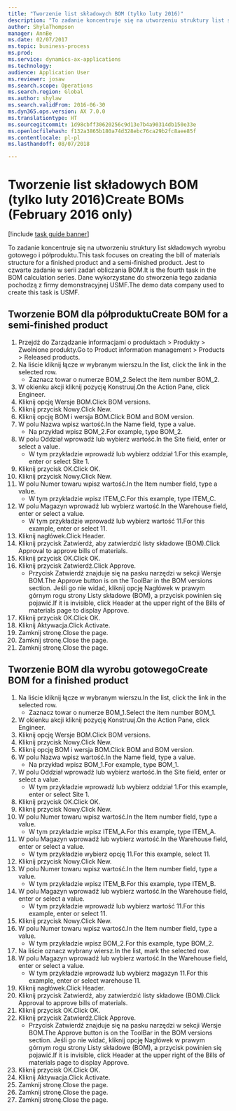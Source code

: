 ```yaml
--- 
title: "Tworzenie list składowych BOM (tylko luty 2016)"
description: "To zadanie koncentruje się na utworzeniu struktury list składowych wyrobu gotowego i półproduktu."
author: ShylaThompson
manager: AnnBe
ms.date: 02/07/2017
ms.topic: business-process
ms.prod: 
ms.service: dynamics-ax-applications
ms.technology: 
audience: Application User
ms.reviewer: josaw
ms.search.scope: Operations
ms.search.region: Global
ms.author: shylaw
ms.search.validFrom: 2016-06-30
ms.dyn365.ops.version: AX 7.0.0
ms.translationtype: HT
ms.sourcegitcommit: 1d98cbff30620256c9d13e7b4a90314db150e33e
ms.openlocfilehash: f132a3865b180a74d328ebc76ca29b2fc8aee85f
ms.contentlocale: pl-pl
ms.lasthandoff: 08/07/2018

---
```

# <a name="create-boms-february-2016-only"></a><span data-ttu-id="972b4-103">Tworzenie list składowych BOM (tylko luty 2016)</span><span class="sxs-lookup"><span data-stu-id="972b4-103">Create BOMs (February 2016 only)</span></span>

[!include [task guide banner](../../includes/task-guide-banner.md)]

<span data-ttu-id="972b4-104">To zadanie koncentruje się na utworzeniu struktury list składowych wyrobu gotowego i półproduktu.</span><span class="sxs-lookup"><span data-stu-id="972b4-104">This task focuses on creating the bill of materials structure for a finished product and a semi-finished product.</span></span> <span data-ttu-id="972b4-105">Jest to czwarte zadanie w serii zadań obliczania BOM.</span><span class="sxs-lookup"><span data-stu-id="972b4-105">It is the fourth task in the BOM calculation series.</span></span> <span data-ttu-id="972b4-106">Dane wykorzystane do stworzenia tego zadania pochodzą z firmy demonstracyjnej USMF.</span><span class="sxs-lookup"><span data-stu-id="972b4-106">The demo data company used to create this task is USMF.</span></span>


## <a name="create-bom-for-a-semi-finished-product"></a><span data-ttu-id="972b4-107">Tworzenie BOM dla półproduktu</span><span class="sxs-lookup"><span data-stu-id="972b4-107">Create BOM for a semi-finished product</span></span>
1. <span data-ttu-id="972b4-108">Przejdź do Zarządzanie informacjami o produktach > Produkty > Zwolnione produkty.</span><span class="sxs-lookup"><span data-stu-id="972b4-108">Go to Product information management > Products > Released products.</span></span>
2. <span data-ttu-id="972b4-109">Na liście kliknij łącze w wybranym wierszu.</span><span class="sxs-lookup"><span data-stu-id="972b4-109">In the list, click the link in the selected row.</span></span>
    * <span data-ttu-id="972b4-110">Zaznacz towar o numerze BOM_2.</span><span class="sxs-lookup"><span data-stu-id="972b4-110">Select the item number BOM_2.</span></span>  
3. <span data-ttu-id="972b4-111">W okienku akcji kliknij pozycję Konstruuj.</span><span class="sxs-lookup"><span data-stu-id="972b4-111">On the Action Pane, click Engineer.</span></span>
4. <span data-ttu-id="972b4-112">Kliknij opcję Wersje BOM.</span><span class="sxs-lookup"><span data-stu-id="972b4-112">Click BOM versions.</span></span>
5. <span data-ttu-id="972b4-113">Kliknij przycisk Nowy.</span><span class="sxs-lookup"><span data-stu-id="972b4-113">Click New.</span></span>
6. <span data-ttu-id="972b4-114">Kliknij opcję BOM i wersja BOM.</span><span class="sxs-lookup"><span data-stu-id="972b4-114">Click BOM and BOM version.</span></span>
7. <span data-ttu-id="972b4-115">W polu Nazwa wpisz wartość.</span><span class="sxs-lookup"><span data-stu-id="972b4-115">In the Name field, type a value.</span></span>
    * <span data-ttu-id="972b4-116">Na przykład wpisz BOM_2.</span><span class="sxs-lookup"><span data-stu-id="972b4-116">For example, type BOM_2.</span></span>  
8. <span data-ttu-id="972b4-117">W polu Oddział wprowadź lub wybierz wartość.</span><span class="sxs-lookup"><span data-stu-id="972b4-117">In the Site field, enter or select a value.</span></span>
    * <span data-ttu-id="972b4-118">W tym przykładzie wprowadź lub wybierz oddział 1.</span><span class="sxs-lookup"><span data-stu-id="972b4-118">For this example, enter or select Site 1.</span></span>  
9. <span data-ttu-id="972b4-119">Kliknij przycisk OK.</span><span class="sxs-lookup"><span data-stu-id="972b4-119">Click OK.</span></span>
10. <span data-ttu-id="972b4-120">Kliknij przycisk Nowy.</span><span class="sxs-lookup"><span data-stu-id="972b4-120">Click New.</span></span>
11. <span data-ttu-id="972b4-121">W polu Numer towaru wpisz wartość.</span><span class="sxs-lookup"><span data-stu-id="972b4-121">In the Item number field, type a value.</span></span>
    * <span data-ttu-id="972b4-122">W tym przykładzie wpisz ITEM_C.</span><span class="sxs-lookup"><span data-stu-id="972b4-122">For this example, type ITEM_C.</span></span>  
12. <span data-ttu-id="972b4-123">W polu Magazyn wprowadź lub wybierz wartość.</span><span class="sxs-lookup"><span data-stu-id="972b4-123">In the Warehouse field, enter or select a value.</span></span>
    * <span data-ttu-id="972b4-124">W tym przykładzie wprowadź lub wybierz wartość 11.</span><span class="sxs-lookup"><span data-stu-id="972b4-124">For this example, enter or select 11.</span></span>  
13. <span data-ttu-id="972b4-125">Kliknij nagłówek.</span><span class="sxs-lookup"><span data-stu-id="972b4-125">Click Header.</span></span>
14. <span data-ttu-id="972b4-126">Kliknij przycisk Zatwierdź, aby zatwierdzić listy składowe (BOM).</span><span class="sxs-lookup"><span data-stu-id="972b4-126">Click Approval to approve bills of materials.</span></span>
15. <span data-ttu-id="972b4-127">Kliknij przycisk OK.</span><span class="sxs-lookup"><span data-stu-id="972b4-127">Click OK.</span></span>
16. <span data-ttu-id="972b4-128">Kliknij przycisk Zatwierdź.</span><span class="sxs-lookup"><span data-stu-id="972b4-128">Click Approve.</span></span>
    * <span data-ttu-id="972b4-129">Przycisk Zatwierdź znajduje się na pasku narzędzi w sekcji Wersje BOM.</span><span class="sxs-lookup"><span data-stu-id="972b4-129">The Approve button is on the ToolBar in the  BOM versions section.</span></span> <span data-ttu-id="972b4-130">Jeśli go nie widać, kliknij opcję Nagłówek w prawym górnym rogu strony Listy składowe (BOM), a przycisk powinien się pojawić.</span><span class="sxs-lookup"><span data-stu-id="972b4-130">If it is invisible, click Header at the upper right of the Bills of materials page to display Approve.</span></span>  
17. <span data-ttu-id="972b4-131">Kliknij przycisk OK.</span><span class="sxs-lookup"><span data-stu-id="972b4-131">Click OK.</span></span>
18. <span data-ttu-id="972b4-132">Kliknij Aktywacja.</span><span class="sxs-lookup"><span data-stu-id="972b4-132">Click Activate.</span></span>
19. <span data-ttu-id="972b4-133">Zamknij stronę.</span><span class="sxs-lookup"><span data-stu-id="972b4-133">Close the page.</span></span>
20. <span data-ttu-id="972b4-134">Zamknij stronę.</span><span class="sxs-lookup"><span data-stu-id="972b4-134">Close the page.</span></span>
21. <span data-ttu-id="972b4-135">Zamknij stronę.</span><span class="sxs-lookup"><span data-stu-id="972b4-135">Close the page.</span></span>

## <a name="create-bom-for-a-finished-product"></a><span data-ttu-id="972b4-136">Tworzenie BOM dla wyrobu gotowego</span><span class="sxs-lookup"><span data-stu-id="972b4-136">Create BOM for a finished product</span></span>
1. <span data-ttu-id="972b4-137">Na liście kliknij łącze w wybranym wierszu.</span><span class="sxs-lookup"><span data-stu-id="972b4-137">In the list, click the link in the selected row.</span></span>
    * <span data-ttu-id="972b4-138">Zaznacz towar o numerze BOM_1.</span><span class="sxs-lookup"><span data-stu-id="972b4-138">Select the item number BOM_1.</span></span>  
2. <span data-ttu-id="972b4-139">W okienku akcji kliknij pozycję Konstruuj.</span><span class="sxs-lookup"><span data-stu-id="972b4-139">On the Action Pane, click Engineer.</span></span>
3. <span data-ttu-id="972b4-140">Kliknij opcję Wersje BOM.</span><span class="sxs-lookup"><span data-stu-id="972b4-140">Click BOM versions.</span></span>
4. <span data-ttu-id="972b4-141">Kliknij przycisk Nowy.</span><span class="sxs-lookup"><span data-stu-id="972b4-141">Click New.</span></span>
5. <span data-ttu-id="972b4-142">Kliknij opcję BOM i wersja BOM.</span><span class="sxs-lookup"><span data-stu-id="972b4-142">Click BOM and BOM version.</span></span>
6. <span data-ttu-id="972b4-143">W polu Nazwa wpisz wartość.</span><span class="sxs-lookup"><span data-stu-id="972b4-143">In the Name field, type a value.</span></span>
    * <span data-ttu-id="972b4-144">Na przykład wpisz BOM_1.</span><span class="sxs-lookup"><span data-stu-id="972b4-144">For example, type BOM_1.</span></span>  
7. <span data-ttu-id="972b4-145">W polu Oddział wprowadź lub wybierz wartość.</span><span class="sxs-lookup"><span data-stu-id="972b4-145">In the Site field, enter or select a value.</span></span>
    * <span data-ttu-id="972b4-146">W tym przykładzie wprowadź lub wybierz oddział 1.</span><span class="sxs-lookup"><span data-stu-id="972b4-146">For this example, enter or select Site 1.</span></span>  
8. <span data-ttu-id="972b4-147">Kliknij przycisk OK.</span><span class="sxs-lookup"><span data-stu-id="972b4-147">Click OK.</span></span>
9. <span data-ttu-id="972b4-148">Kliknij przycisk Nowy.</span><span class="sxs-lookup"><span data-stu-id="972b4-148">Click New.</span></span>
10. <span data-ttu-id="972b4-149">W polu Numer towaru wpisz wartość.</span><span class="sxs-lookup"><span data-stu-id="972b4-149">In the Item number field, type a value.</span></span>
    * <span data-ttu-id="972b4-150">W tym przykładzie wpisz ITEM_A.</span><span class="sxs-lookup"><span data-stu-id="972b4-150">For this example, type ITEM_A.</span></span>  
11. <span data-ttu-id="972b4-151">W polu Magazyn wprowadź lub wybierz wartość.</span><span class="sxs-lookup"><span data-stu-id="972b4-151">In the Warehouse field, enter or select a value.</span></span>
    * <span data-ttu-id="972b4-152">W tym przykładzie wybierz opcję 11.</span><span class="sxs-lookup"><span data-stu-id="972b4-152">For this example, select 11.</span></span>  
12. <span data-ttu-id="972b4-153">Kliknij przycisk Nowy.</span><span class="sxs-lookup"><span data-stu-id="972b4-153">Click New.</span></span>
13. <span data-ttu-id="972b4-154">W polu Numer towaru wpisz wartość.</span><span class="sxs-lookup"><span data-stu-id="972b4-154">In the Item number field, type a value.</span></span>
    * <span data-ttu-id="972b4-155">W tym przykładzie wpisz ITEM_B.</span><span class="sxs-lookup"><span data-stu-id="972b4-155">For this example, type ITEM_B.</span></span>  
14. <span data-ttu-id="972b4-156">W polu Magazyn wprowadź lub wybierz wartość.</span><span class="sxs-lookup"><span data-stu-id="972b4-156">In the Warehouse field, enter or select a value.</span></span>
    * <span data-ttu-id="972b4-157">W tym przykładzie wprowadź lub wybierz wartość 11.</span><span class="sxs-lookup"><span data-stu-id="972b4-157">For this example, enter or select 11.</span></span>  
15. <span data-ttu-id="972b4-158">Kliknij przycisk Nowy.</span><span class="sxs-lookup"><span data-stu-id="972b4-158">Click New.</span></span>
16. <span data-ttu-id="972b4-159">W polu Numer towaru wpisz wartość.</span><span class="sxs-lookup"><span data-stu-id="972b4-159">In the Item number field, type a value.</span></span>
    * <span data-ttu-id="972b4-160">W tym przykładzie wpisz BOM_2.</span><span class="sxs-lookup"><span data-stu-id="972b4-160">For this example, type BOM_2.</span></span>  
17. <span data-ttu-id="972b4-161">Na liście oznacz wybrany wiersz.</span><span class="sxs-lookup"><span data-stu-id="972b4-161">In the list, mark the selected row.</span></span>
18. <span data-ttu-id="972b4-162">W polu Magazyn wprowadź lub wybierz wartość.</span><span class="sxs-lookup"><span data-stu-id="972b4-162">In the Warehouse field, enter or select a value.</span></span>
    * <span data-ttu-id="972b4-163">W tym przykładzie wprowadź lub wybierz magazyn 11.</span><span class="sxs-lookup"><span data-stu-id="972b4-163">For this example, enter or select warehouse 11.</span></span>  
19. <span data-ttu-id="972b4-164">Kliknij nagłówek.</span><span class="sxs-lookup"><span data-stu-id="972b4-164">Click Header.</span></span>
20. <span data-ttu-id="972b4-165">Kliknij przycisk Zatwierdź, aby zatwierdzić listy składowe (BOM).</span><span class="sxs-lookup"><span data-stu-id="972b4-165">Click Approval to approve bills of materials.</span></span>
21. <span data-ttu-id="972b4-166">Kliknij przycisk OK.</span><span class="sxs-lookup"><span data-stu-id="972b4-166">Click OK.</span></span>
22. <span data-ttu-id="972b4-167">Kliknij przycisk Zatwierdź.</span><span class="sxs-lookup"><span data-stu-id="972b4-167">Click Approve.</span></span>
    * <span data-ttu-id="972b4-168">Przycisk Zatwierdź znajduje się na pasku narzędzi w sekcji Wersje BOM.</span><span class="sxs-lookup"><span data-stu-id="972b4-168">The Approve button is on the ToolBar in the  BOM versions section.</span></span> <span data-ttu-id="972b4-169">Jeśli go nie widać, kliknij opcję Nagłówek w prawym górnym rogu strony Listy składowe (BOM), a przycisk powinien się pojawić.</span><span class="sxs-lookup"><span data-stu-id="972b4-169">If it is invisible, click Header at the upper right of the Bills of materials page to display Approve.</span></span>  
23. <span data-ttu-id="972b4-170">Kliknij przycisk OK.</span><span class="sxs-lookup"><span data-stu-id="972b4-170">Click OK.</span></span>
24. <span data-ttu-id="972b4-171">Kliknij Aktywacja.</span><span class="sxs-lookup"><span data-stu-id="972b4-171">Click Activate.</span></span>
25. <span data-ttu-id="972b4-172">Zamknij stronę.</span><span class="sxs-lookup"><span data-stu-id="972b4-172">Close the page.</span></span>
26. <span data-ttu-id="972b4-173">Zamknij stronę.</span><span class="sxs-lookup"><span data-stu-id="972b4-173">Close the page.</span></span>
27. <span data-ttu-id="972b4-174">Zamknij stronę.</span><span class="sxs-lookup"><span data-stu-id="972b4-174">Close the page.</span></span>


